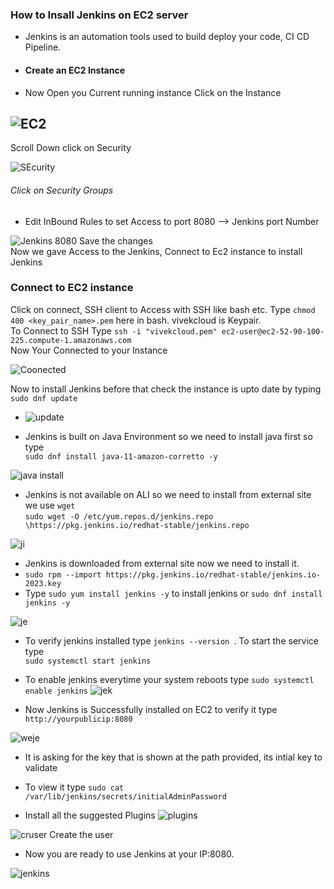 ### How to Insall Jenkins on EC2 server
- Jenkins is an automation tools used to build deploy your code, CI CD Pipeline.
- #### Create an EC2 Instance
- Now Open you Current running instance Click on the Instance  

![EC2](Images\image.png)
---
Scroll Down click on Security   

![SEcurity](Images/image-1.png)
###### Click on  Security Groups
- Edit InBound Rules to set Access to port 8080 --> Jenkins port Number  

![Jenkins 8080](Images\image-2.png)
Save the changes  
Now we gave Access to the Jenkins, Connect to Ec2 instance to install Jenkins  
### Connect to EC2 instance 
Click on connect, SSH client to Access with SSH like bash etc. 
Type `chmod 400 <key_pair_name>.pem`  here in bash. vivekcloud is Keypair.  
To Connect to SSH Type  `ssh -i "vivekcloud.pem" ec2-user@ec2-52-90-100-225.compute-1.amazonaws.com`  
Now Your Connected to your Instance   

![Coonected](Images\image-3.png)

Now to install Jenkins before that check the instance is upto date by typing 
`sudo dnf update`  

- ![update](Images\image-4.png)  

- Jenkins is built on Java Environment so we need to install java first so type  
 `sudo dnf install java-11-amazon-corretto -y`  

 ![java install](Images\image-5.png)  

 - Jenkins is not available on ALI so we need to install from external site we use `wget`  
 `sudo wget -O /etc/yum.repos.d/jenkins.repo \https://pkg.jenkins.io/redhat-stable/jenkins.repo`  

 ![ji](Images\image-6.png)  

 - Jenkins is downloaded from external site now we need to install it.
 - `sudo rpm --import https://pkg.jenkins.io/redhat-stable/jenkins.io-2023.key`
 - Type `sudo yum install jenkins -y` to install jenkins or `sudo dnf install jenkins -y`  

 ![je](Images\image-7.png)   

 - To verify jenkins installed type `jenkins --version `. To start the service type  
  `sudo systemctl start jenkins`  
  - To enable jenkins everytime your system reboots type `sudo systemctl enable jenkins`
  ![jek](Images\image-8.png)

  - Now Jenkins is Successfully installed on EC2 to verify it type `http://yourpublicip:8080`  


  ![weje](Images\image-9.png)  


  - It is asking for the key that is shown at the path provided, its intial key to validate  
  - To view it type `sudo cat /var/lib/jenkins/secrets/initialAdminPassword`  

  - Install all the suggested Plugins ![plugins](Images\image-10.png)  


  ![cruser](Images\image-11.png) Create the user  

  - Now you are ready to use Jenkins at your IP:8080.  

  ![jenkins](Images\image-12.png)
